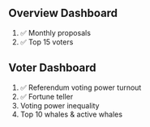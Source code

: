 ## Overview Dashboard
1. ✅ Monthly proposals
2. ✅ Top 15 voters

## Voter Dashboard
1. ✅ Referendum voting power turnout
2. ✅ Fortune teller
3. Voting power inequality
4. Top 10 whales & active whales
